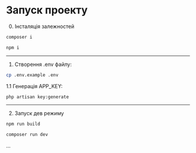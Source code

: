# Запуск проекту

0. Інсталяція залежностей

```bash
composer i
```

```bash
npm i
```

<hr>

1. Створення .env файлу:

```bash
cp .env.example .env
```

1.1 Генерація APP_KEY:

```bash
php artisan key:generate
```

<hr>

2. Запуск дев режиму

```bash
npm run build
```

```bash
composer run dev
```

...
